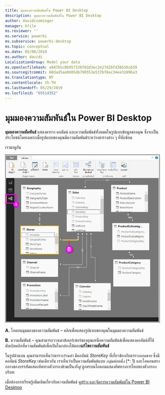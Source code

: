 ```yaml
---
title: มุมมองความสัมพันธ์ใน Power BI Desktop
description: มุมมองความสัมพันธ์ใน Power BI Desktop
author: davidiseminger
manager: kfile
ms.reviewer: ''
ms.service: powerbi
ms.subservice: powerbi-desktop
ms.topic: conceptual
ms.date: 05/08/2019
ms.author: davidi
LocalizationGroup: Model your data
ms.openlocfilehash: a947b5c0b957336f02d3ec2e27d2bfd36b36c639
ms.sourcegitcommit: 60dad5aa0d85db790553e537bf8ac34ee3289ba3
ms.translationtype: MT
ms.contentlocale: th-TH
ms.lasthandoff: 05/29/2019
ms.locfileid: "65514352"
---
```

# <a name="relationship-view-in-power-bi-desktop"></a>มุมมองความสัมพันธ์ใน Power BI Desktop
**มุมมองความสัมพันธ์** แสดงตาราง คอลัมน์ และความสัมพันธ์ทั้งหมดในรูปแบบข้อมูลของคุณ ซึ่งจะเป็นประโยชน์โดยเฉพาะเมื่อรูปแบบของคุณมีความสัมพันธ์ระหว่างตารางต่าง ๆ ที่ซับซ้อน

เรามาดูกัน

![](media/desktop-relationship-view/relationshipview_fullscreen.png)

**A.**  ไอคอนมุมมองของความสัมพันธ์ – คลิกเพื่อแสดงรูปแบบของคุณในมุมมองความสัมพันธ์

**B.** ความสัมพันธ์ – คุณสามารถวางเมาส์เคอร์เซอร์ของคุณเหนือความสัมพันธ์เพื่อแสดงคอลัมน์ที่ใช้ ดับเบิลคลิกที่ความสัมพันธ์เพื่อเปิดในกล่องโต้ตอบ**แก้ไขความสัมพันธ์** 

ในรูปด้านบน คุณสามารถเห็นว่าตาราง*ร้านค้า* มีคอลัมน์ *StoreKey* ที่เกี่ยวข้องกับตาราง*ยอดขาย* ซึ่งมีคอลัมน์ *StoreKey* เช่นเดียวกัน เราเห็นว่าเป็นความสัมพันธ์แบบ *กลุ่มต่อหนึ่ง* (\*: 1) และไอคอนตรงกลางของบรรทัดแสดงทิศทางตัวกรองข้ามเป็น*ทั้งคู่* ลูกศรบนไอคอนแสดงทิศทางการไหลของตัวกรองบริบท

เมื่อต้องการเรียนรู้เพิ่มเติมเกี่ยวกับความสัมพันธ์ ดู[สร้าง และจัดการความสัมพันธ์ใน Power BI Desktop](desktop-create-and-manage-relationships.md)

